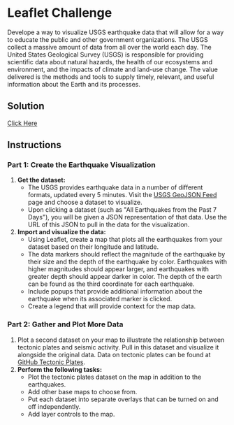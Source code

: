 # Leaflet Challenge
Develope a way to visualize USGS earthquake data that will allow for a way to educate the public and other government organizations. The USGS collect a massive amount of data from all over the world each day. The United States Geological Survey (USGS) is responsible for providing scientific data about natural hazards, the health of our ecosystems and environment, and the impacts of climate and land-use change. The value delivered is the methods and tools to supply timely, relevant, and useful information about the Earth and its processes.

## Solution
[Click Here](https://saurabh-lakhanpal.github.io/leaflet-challenge/)

## Instructions
### Part 1: Create the Earthquake Visualization
1. **Get the dataset:** 
    - The USGS provides earthquake data in a number of different formats, updated every 5 minutes. Visit the [USGS GeoJSON Feed](https://earthquake.usgs.gov/earthquakes/feed/v1.0/geojson.php) page and choose a dataset to visualize.
    - Upon clicking a dataset (such as "All Earthquakes from the Past 7 Days"), you will be given a JSON representation of that data. Use the URL of this JSON to pull in the data for the visualization.
2. **Import and visualize the data:**
    - Using Leaflet, create a map that plots all the earthquakes from your dataset based on their longitude and latitude.
    - The data markers should reflect the magnitude of the earthquake by their size and the depth of the earthquake by color. Earthquakes with higher magnitudes should appear larger, and earthquakes with greater depth should appear darker in color. The depth of the earth can be found as the third coordinate for each earthquake.
    - Include popups that provide additional information about the earthquake when its associated marker is clicked.
    - Create a legend that will provide context for the map data.

### Part 2: Gather and Plot More Data 
1. Plot a second dataset on your map to illustrate the relationship between tectonic plates and seismic activity. Pull in this dataset and visualize it alongside the original data. Data on tectonic plates can be found at [GitHub Tectonic Plates](https://github.com/fraxen/tectonicplates).
2. **Perform the following tasks:**
    - Plot the tectonic plates dataset on the map in addition to the earthquakes.
    - Add other base maps to choose from.
    - Put each dataset into separate overlays that can be turned on and off independently.
    - Add layer controls to the map.
